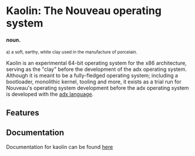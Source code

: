 # Kaolin: The Nouveau operating system
#### noun.
<sub>a) a soft, earthy, white clay used in the manufacture of porcelain.</sub>

Kaolin is an experimental 64-bit operating system for the x86 architecture, serving as the "clay" before the development of the adx operating system. 
Although it is meant to be a fully-fledged operating system; including a bootloader, monolithic kernel, tooling and more, it exists as a trial run for Nouveau's operating system development before the adx operating system is developed with the [adx language](https://github.com/nouveaus/adx-language).

## Features

## Documentation
Documentation for kaolin can be found [here](docs)
